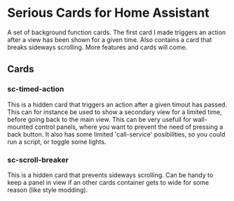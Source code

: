 # Serious Cards for Home Assistant
A set of background function cards. The first card I made triggers an action after a view has been
shown for a given time. Also contains a card that breaks sideways scrolling. More features and cards
will come.

## Cards
### sc-timed-action
This is a hidden card that triggers an action after a given timout has passed. This can for instance
be used to show a secondary view for a limited time, before going back to the main view. This can be
very usefull for wall-mounted control panels, where you want to prevent the need of pressing a back
button. It also has some limited 'call-service' posibilities, so you could run a script, or toggle
some lights.

### sc-scroll-breaker
This is a hidden card that prevents sideways scrolling. Can be handy to keep a panel in view if an
other cards container gets to wide for some reason (like style modding).
